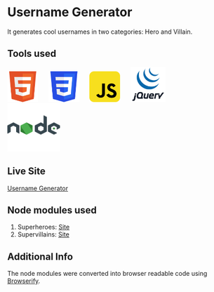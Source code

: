 # **Username Generator**

It generates cool usernames in two categories: Hero and Villain.

## Tools used

<img src="https://github.com/Geralt-Of-Rivia-Witcher/Username_Generator/blob/master/icons/html.svg" width="70" height="70"> &nbsp;&nbsp;&nbsp;&nbsp; <img src="https://github.com/Geralt-Of-Rivia-Witcher/Username_Generator/blob/master/icons/css.svg" width="70" height="70"> &nbsp;&nbsp;&nbsp;&nbsp; <img src="https://github.com/Geralt-Of-Rivia-Witcher/Username_Generator/blob/master/icons/javaScript.svg" width="70" height="70"> &nbsp;&nbsp;&nbsp;&nbsp;  <img src="https://github.com/Geralt-Of-Rivia-Witcher/Username_Generator/blob/master/icons/jquery.svg"  width="80" height="80"> &nbsp;&nbsp;&nbsp;&nbsp; <img src="https://github.com/Geralt-Of-Rivia-Witcher/Username_Generator/blob/master/icons/node.svg" width="120" height="110">

## Live Site

<a href="https://geralt-of-rivia-witcher.github.io/Username_Generator/">Username Generator</a>

## Node modules used

1. Superheroes: <a href="https://www.npmjs.com/package/superheroes">Site</a>
2. Supervillains: <a href="https://www.npmjs.com/package/supervillains">Site</a>

## Additional Info

The node modules were converted into browser readable code using <a href="https://browserify.org/">Browserify</a>.
